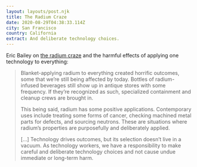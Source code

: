 ```yaml
---
layout: layouts/post.njk
title: The Radium Craze
date: 2020-08-29T04:38:33.114Z
city: San Francisco
country: California
extract: And deliberate technology choices.
---
```


Eric Bailey on [the radium craze](https://ericwbailey.design/writing/the-radium-craze.html) and the harmful effects of applying one technology to everything:

> Blanket-applying radium to everything created horrific outcomes, some that we’re still being affected by today. Bottles of radium-infused beverages still show up in antique stores with some frequency. If they’re recognized as such, specialized containment and cleanup crews are brought in.
>
> This being said, radium has some positive applications. Contemporary uses include treating some forms of cancer, checking machined metal parts for defects, and sourcing neutrons. These are situations where radium’s properties are purposefully and deliberately applied.
>
> [...] Technology drives outcomes, but its selection doesn’t live in a vacuum. As technology workers, we have a responsibility to make careful and deliberate technology choices and not cause undue immediate or long-term harm.
